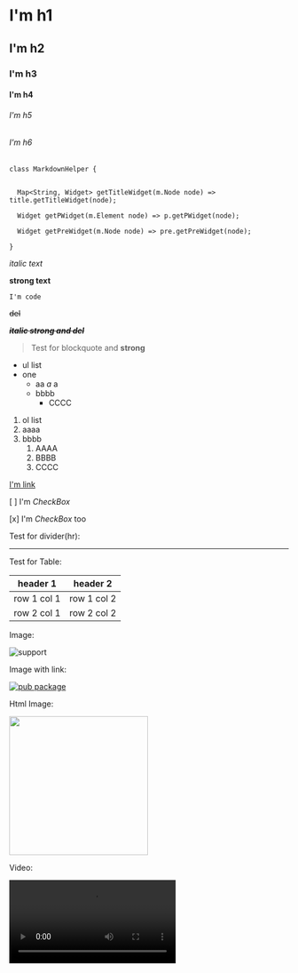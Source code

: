 # I'm h1

## I'm h2

### I'm h3

#### I'm h4

###### I'm h5

###### I'm h6

```
class MarkdownHelper {


  Map<String, Widget> getTitleWidget(m.Node node) => title.getTitleWidget(node);

  Widget getPWidget(m.Element node) => p.getPWidget(node);

  Widget getPreWidget(m.Node node) => pre.getPreWidget(node);

}
```

_italic text_

**strong text**

`I'm code`

~~del~~

**_~~italic strong and del~~_**

> Test for blockquote and **strong**

- ul list
- one
  - aa _a_ a
  - bbbb
    - CCCC

1. ol list
2. aaaa
3. bbbb
   1. AAAA
   2. BBBB
   3. CCCC

[I'm link](https://github.com/asjqkkkk/flutter-todos)

[ ] I'm _CheckBox_

[x] I'm _CheckBox_ too

Test for divider(hr):

---

Test for Table:

| header 1    | header 2    |
| ----------- | ----------- |
| row 1 col 1 | row 1 col 2 |
| row 2 col 1 | row 2 col 2 |

Image:

![support](https://upload-images.jianshu.io/upload_images/5809200-03bbbd715c24750e.jpg?imageMogr2/auto-orient/strip%7CimageView2/2/w/1240)

Image with link:

[![pub package](https://img2018.cnblogs.com/blog/1467574/201901/1467574-20190128094402634-1200329139.jpg)](https://pub.dartlang.org/packages/markdown_widget)

Html Image:

<img width="250" height="250" src="https://user-images.githubusercontent.com/30992818/65225126-225fed00-daf7-11e9-9eb7-cd21e6b1cc95.png"/>

Video:

<video src="http://commondatastorage.googleapis.com/gtv-videos-bucket/sample/BigBuckBunny.mp4">
321
<video src="https://www.w3schools.com/html/movie.mp4" controls="controls">

123
<video src="http://clips.vorwaerts-gmbh.de/big_buck_bunny.mp4" controls="controls">

